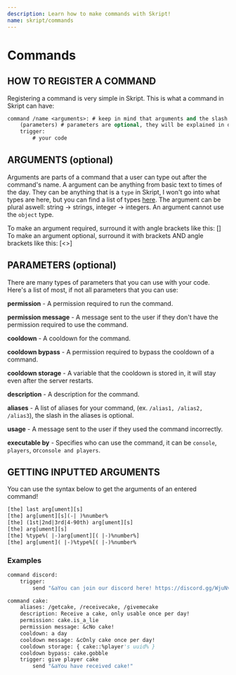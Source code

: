 ```yaml
---
description: Learn how to make commands with Skript!
name: skript/commands
---
```


# Commands

## HOW TO REGISTER A COMMAND

Registering a command is very simple in Skript. This is what a command in Skript can have:

```vb
command /name <arguments>: # keep in mind that arguments and the slash before the command name are optional
    (parameters) # parameters are optional, they will be explained in detail later
    trigger:
        # your code
```

## ARGUMENTS \(optional\)

Arguments are parts of a command that a user can type out after the command's name. A argument can be anything from basic text to times of the day. They can be anything that is a `type` in Skript, I won't go into what types are here, but you can find a list of types [here](https://docs.skunity.com/syntax/types). The argument can be plural aswell: string -&gt; strings, integer -&gt; integers. An argument cannot use the `object` type.

To make an argument required, surround it with angle brackets like this: \[\] To make an argument optional, surround it with brackets AND angle brackets like this: \[&lt;&gt;\]

## PARAMETERS \(optional\)

There are many types of parameters that you can use with your code. Here's a list of most, if not all parameters that you can use:

**permission** - A permission required to run the command.

**permission message** - A message sent to the user if they don't have the permission required to use the command.

**cooldown** - A cooldown for the command.

**cooldown bypass** - A permission required to bypass the cooldown of a command.

**cooldown storage** - A variable that the cooldown is stored in, it will stay even after the server restarts.

**description** - A description for the command.

**aliases** - A list of aliases for your command, \(ex. `/alias1, /alias2, /alias3`\), the slash in the aliases is optional.

**usage** - A message sent to the user if they used the command incorrectly.

**executable by** - Specifies who can use the command, it can be `console`, `players`, or`console and players`.

## GETTING INPUTTED ARGUMENTS

You can use the syntax below to get the arguments of an entered command!

```vb
[the] last arg[ument][s]
[the] arg[ument][s](-| )%number%
[the] (1st|2nd|3rd|4-90th) arg[ument][s]
[the] arg[ument][s]
[the] %type%( |-)arg[ument][( |-)%number%]
[the] arg[ument]( |-)%type%[( |-)%number%
```

### Examples

```vb
command discord:
    trigger:
        send "&aYou can join our discord here! https://discord.gg/WjuNvdM"
```

```vb
command cake:
    aliases: /getcake, /receivecake, /givemecake
    description: Receive a cake, only usable once per day!
    permission: cake.is_a_lie
    permission message: &cNo cake!
    cooldown: a day
    cooldown message: &cOnly cake once per day!
    cooldown storage: { cake::%player's uuid% }
    cooldown bypass: cake.gobble
    trigger: give player cake
        send "&aYou have received cake!"
```
